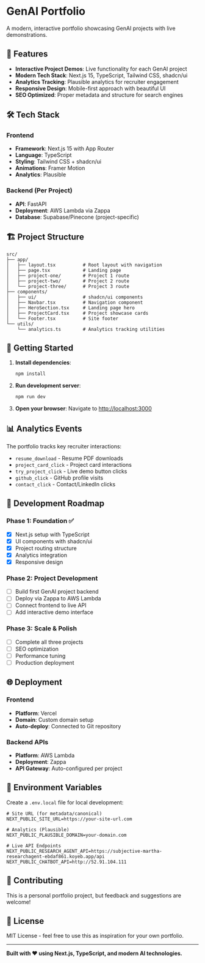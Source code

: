 # GenAI Portfolio

A modern, interactive portfolio showcasing GenAI projects with live demonstrations.

## 🚀 Features

- **Interactive Project Demos**: Live functionality for each GenAI project
- **Modern Tech Stack**: Next.js 15, TypeScript, Tailwind CSS, shadcn/ui
- **Analytics Tracking**: Plausible analytics for recruiter engagement
- **Responsive Design**: Mobile-first approach with beautiful UI
- **SEO Optimized**: Proper metadata and structure for search engines

## 🛠️ Tech Stack

### Frontend
- **Framework**: Next.js 15 with App Router
- **Language**: TypeScript
- **Styling**: Tailwind CSS + shadcn/ui
- **Animations**: Framer Motion
- **Analytics**: Plausible

### Backend (Per Project)
- **API**: FastAPI
- **Deployment**: AWS Lambda via Zappa
- **Database**: Supabase/Pinecone (project-specific)

## 🏗️ Project Structure

```
src/
├── app/
│   ├── layout.tsx          # Root layout with navigation
│   ├── page.tsx            # Landing page
│   ├── project-one/        # Project 1 route
│   ├── project-two/        # Project 2 route
│   └── project-three/      # Project 3 route
├── components/
│   ├── ui/                 # shadcn/ui components
│   ├── Navbar.tsx          # Navigation component
│   ├── HeroSection.tsx     # Landing page hero
│   ├── ProjectCard.tsx     # Project showcase cards
│   └── Footer.tsx          # Site footer
└── utils/
    └── analytics.ts        # Analytics tracking utilities
```

## 🚀 Getting Started

1. **Install dependencies**:
   ```bash
   npm install
   ```

2. **Run development server**:
   ```bash
   npm run dev
   ```

3. **Open your browser**:
   Navigate to [http://localhost:3000](http://localhost:3000)

## 📊 Analytics Events

The portfolio tracks key recruiter interactions:

- `resume_download` - Resume PDF downloads
- `project_card_click` - Project card interactions
- `try_project_click` - Live demo button clicks
- `github_click` - GitHub profile visits
- `contact_click` - Contact/LinkedIn clicks

## 🎯 Development Roadmap

### Phase 1: Foundation ✅
- [x] Next.js setup with TypeScript
- [x] UI components with shadcn/ui
- [x] Project routing structure
- [x] Analytics integration
- [x] Responsive design

### Phase 2: Project Development
- [ ] Build first GenAI project backend
- [ ] Deploy via Zappa to AWS Lambda  
- [ ] Connect frontend to live API
- [ ] Add interactive demo interface

### Phase 3: Scale & Polish
- [ ] Complete all three projects
- [ ] SEO optimization
- [ ] Performance tuning
- [ ] Production deployment

## 🌐 Deployment

### Frontend
- **Platform**: Vercel
- **Domain**: Custom domain setup
- **Auto-deploy**: Connected to Git repository

### Backend APIs
- **Platform**: AWS Lambda
- **Deployment**: Zappa
- **API Gateway**: Auto-configured per project

## 📝 Environment Variables

Create a `.env.local` file for local development:

```env
# Site URL (for metadata/canonical)
NEXT_PUBLIC_SITE_URL=https://your-site-url.com

# Analytics (Plausible)
NEXT_PUBLIC_PLAUSIBLE_DOMAIN=your-domain.com

# Live API Endpoints
NEXT_PUBLIC_RESEARCH_AGENT_API=https://subjective-martha-researchagent-ebdaf861.koyeb.app/api
NEXT_PUBLIC_CHATBOT_API=http://52.91.104.111
```

## 🤝 Contributing

This is a personal portfolio project, but feedback and suggestions are welcome!

## 📄 License

MIT License - feel free to use this as inspiration for your own portfolio.

---

**Built with ❤️ using Next.js, TypeScript, and modern AI technologies.**
